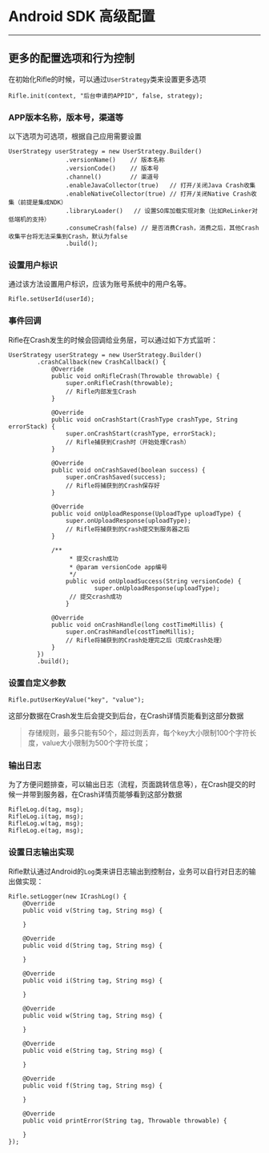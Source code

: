 # Android SDK 高级配置

---

## 更多的配置选项和行为控制
在初始化Rifle的时候，可以通过`UserStrategy`类来设置更多选项

```
Rifle.init(context, "后台申请的APPID", false, strategy);
```

### APP版本名称，版本号，渠道等
以下选项为可选项，根据自己应用需要设置

```
UserStrategy userStrategy = new UserStrategy.Builder()
                .versionName()    // 版本名称
                .versionCode()    // 版本号
                .channel()        // 渠道号
                .enableJavaCollector(true)   // 打开/关闭Java Crash收集
                .enableNativeCollector(true) // 打开/关闭Native Crash收集（前提是集成NDK）
                .libraryLoader()   // 设置SO库加载实现对象（比如ReLinker对低端机的支持）
                .consumeCrash(false) // 是否消费Crash，消费之后，其他Crash收集平台将无法采集到Crash，默认为false
                .build();
```

### 设置用户标识
通过该方法设置用户标识，应该为账号系统中的用户名等。

```
Rifle.setUserId(userId);
```

### 事件回调
Rifle在Crash发生的时候会回调给业务层，可以通过如下方式监听：

```
UserStrategy userStrategy = new UserStrategy.Builder()
        .crashCallback(new CrashCallback() {
            @Override
            public void onRifleCrash(Throwable throwable) {
                super.onRifleCrash(throwable);
                // Rifle内部发生Crash
            }

            @Override
            public void onCrashStart(CrashType crashType, String errorStack) {
                super.onCrashStart(crashType, errorStack);
                // Rifle捕获到Crash时（开始处理Crash）
            }

            @Override
            public void onCrashSaved(boolean success) {
                super.onCrashSaved(success);
                // Rifle将捕获到的Crash保存好
            }

            @Override
            public void onUploadResponse(UploadType uploadType) {
                super.onUploadResponse(uploadType);
                // Rifle将捕获到的Crash提交到服务器之后
            }
            
            /**
			     * 提交crash成功
			     * @param versionCode app编号
			     */
			    public void onUploadSuccess(String versionCode) {
						super.onUploadResponse(uploadType);
                 // 提交crash成功
			    }

            @Override
            public void onCrashHandle(long costTimeMillis) {
                super.onCrashHandle(costTimeMillis);
                // Rifle将捕获到的Crash处理完之后（完成Crash处理）
            }
        })
        .build();
```

### 设置自定义参数
```
Rifle.putUserKeyValue("key", "value");
```
这部分数据在Crash发生后会提交到后台，在Crash详情页能看到这部分数据
> 存储规则，最多只能有50个，超过则丢弃，每个key大小限制100个字符长度，value大小限制为500个字符长度；

### 输出日志
为了方便问题排查，可以输出日志（流程，页面跳转信息等），在Crash提交的时候一并带到服务器，在Crash详情页能够看到这部分数据

```
RifleLog.d(tag, msg);
RifleLog.i(tag, msg);
RifleLog.w(tag, msg);
RifleLog.e(tag, msg);
```


### 设置日志输出实现
Rifle默认通过Android的`Log`类来讲日志输出到控制台，业务可以自行对日志的输出做实现：

```
Rifle.setLogger(new ICrashLog() {
    @Override
    public void v(String tag, String msg) {
        
    }

    @Override
    public void d(String tag, String msg) {

    }

    @Override
    public void i(String tag, String msg) {

    }

    @Override
    public void w(String tag, String msg) {

    }

    @Override
    public void e(String tag, String msg) {

    }

    @Override
    public void f(String tag, String msg) {

    }

    @Override
    public void printError(String tag, Throwable throwable) {

    }
});
```



